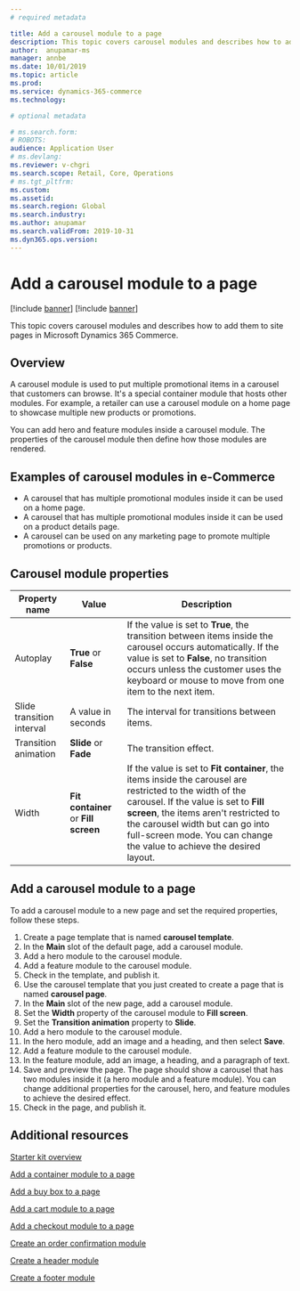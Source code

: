 ```yaml
---
# required metadata

title: Add a carousel module to a page 
description: This topic covers carousel modules and describes how to add them to site pages in Microsoft Dynamics 365 Commerce.
author:  anupamar-ms
manager: annbe
ms.date: 10/01/2019
ms.topic: article
ms.prod: 
ms.service: dynamics-365-commerce
ms.technology: 

# optional metadata

# ms.search.form: 
# ROBOTS: 
audience: Application User
# ms.devlang: 
ms.reviewer: v-chgri
ms.search.scope: Retail, Core, Operations
# ms.tgt_pltfrm: 
ms.custom: 
ms.assetid: 
ms.search.region: Global
ms.search.industry: 
ms.author: anupamar
ms.search.validFrom: 2019-10-31
ms.dyn365.ops.version: 
---
```


# Add a carousel module to a page

[!include [banner](includes/preview-banner.md)]
[!include [banner](includes/banner.md)]

This topic covers carousel modules and describes how to add them to site pages in Microsoft Dynamics 365 Commerce.

## Overview

A carousel module is used to put multiple promotional items in a carousel that customers can browse. It's a special container module that hosts other modules. For example, a retailer can use a carousel module on a home page to showcase multiple new products or promotions.

You can add hero and feature modules inside a carousel module. The properties of the carousel module then define how those modules are rendered.

## Examples of carousel modules in e-Commerce

- A carousel that has multiple promotional modules inside it can be used on a home page.
- A carousel that has multiple promotional modules inside it can be used on a product details page.
- A carousel can be used on any marketing page to promote multiple promotions or products.

## Carousel module properties

| Property name             | Value                                | Description |
|---------------------------|--------------------------------------|-------------|
| Autoplay                  | **True** or **False**                | If the value is set to **True**, the transition between items inside the carousel occurs automatically. If the value is set to **False**, no transition occurs unless the customer uses the keyboard or mouse to move from one item to the next item. |
| Slide transition interval | A value in seconds                   | The interval for transitions between items. |
| Transition animation      | **Slide** or **Fade**                | The transition effect. |
| Width                     | **Fit container** or **Fill screen** | If the value is set to **Fit container**, the items inside the carousel are restricted to the width of the carousel. If the value is set to **Fill screen**, the items aren't restricted to the carousel width but can go into full-screen mode. You can change the value to achieve the desired layout. |

## Add a carousel module to a page

To add a carousel module to a new page and set the required properties, follow these steps.

1. Create a page template that is named **carousel template**.
1. In the **Main** slot of the default page, add a carousel module.
1. Add a hero module to the carousel module.
1. Add a feature module to the carousel module.
1. Check in the template, and publish it. 
1. Use the carousel template that you just created to create a page that is named **carousel page**.
1. In the **Main** slot of the new page, add a carousel module.
1. Set the **Width** property of the carousel module to **Fill screen**. 
1. Set the **Transition animation** property to **Slide**.
1. Add a hero module to the carousel module.
1. In the hero module, add an image and a heading, and then select **Save**.
1. Add a feature module to the carousel module.
1. In the feature module, add an image, a heading, and a paragraph of text.
1. Save and preview the page. The page should show a carousel that has two modules inside it (a hero module and a feature module). You can change additional properties for the carousel, hero, and feature modules to achieve the desired effect.
1. Check in the page, and publish it.

## Additional resources

[Starter kit overview](starter-kit-overview.md)

[Add a container module to a page](add-container-module.md)

[Add a buy box to a page](add-buy-box.md)

[Add a cart module to a page](add-cart-module.md)

[Add a checkout module to a page](add-checkout-module.md)

[Create an order confirmation module](order-confirmation-module.md)

[Create a header module](author-header-module.md)

[Create a footer module](author-footer-module.md)
